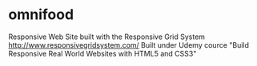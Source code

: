 # omnifood
Responsive Web Site built with the Responsive Grid System http://www.responsivegridsystem.com/
Built under Udemy cource "Build Responsive Real World Websites with HTML5 and CSS3"
